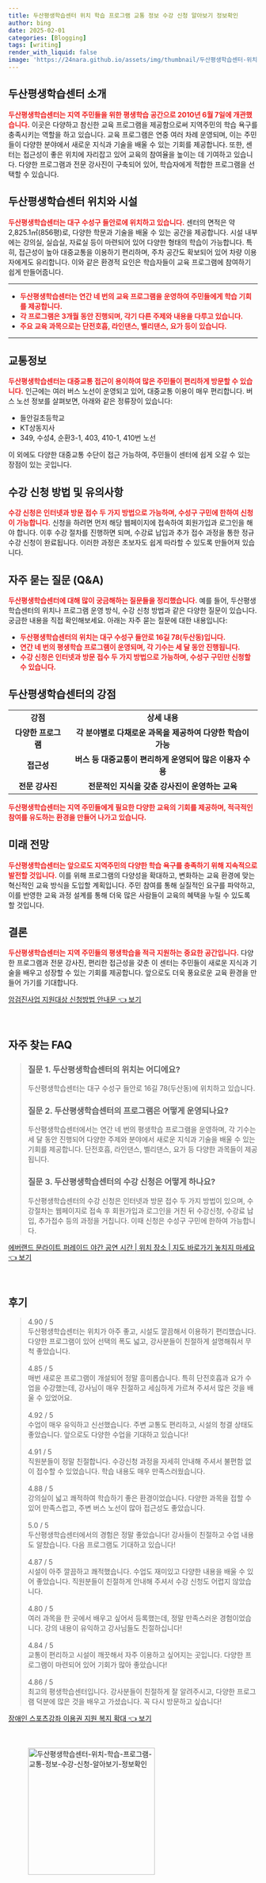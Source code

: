 ```yaml
---
title: 두산평생학습센터 위치 학습 프로그램 교통 정보 수강 신청 알아보기 정보확인
author: bing
date: 2025-02-01
categories: [Blogging]
tags: [writing]
render_with_liquid: false
image: 'https://24nara.github.io/assets/img/thumbnail/두산평생학습센터-위치-학습-프로그램-교통-정보-수강-신청-알아보기-정보확인.webp'
---
```



<h2 id='두산평생학습센터 소개'>두산평생학습센터 소개</h2>

<p><b><span style="color: #ee2323;">두산평생학습센터는 지역 주민들을 위한 평생학습 공간으로 2010년 6월 7일에 개관했습니다.</span></b> 이곳은 다양하고 참신한 교육 프로그램을 제공함으로써 지역주민의 학습 욕구를 충족시키는 역할을 하고 있습니다. 교육 프로그램은 연중 여러 차례 운영되며, 이는 주민들이 다양한 분야에서 새로운 지식과 기술을 배울 수 있는 기회를 제공합니다. 또한, 센터는 접근성이 좋은 위치에 자리잡고 있어 교육의 참여율을 높이는 데 기여하고 있습니다. 다양한 프로그램과 전문 강사진이 구축되어 있어, 학습자에게 적합한 프로그램을 선택할 수 있습니다.</p>

<h2 id='두산평생학습센터 위치와 시설'>두산평생학습센터 위치와 시설</h2>

<p><b><span style="color: #ee2323;">두산평생학습센터는 대구 수성구 들안로에 위치하고 있습니다.</span></b> 센터의 면적은 약 2,825.1㎡(856평)로, 다양한 학문과 기술을 배울 수 있는 공간을 제공합니다. 시설 내부에는 강의실, 실습실, 자료실 등이 마련되어 있어 다양한 형태의 학습이 가능합니다. 특히, 접근성이 높아 대중교통을 이용하기 편리하며, 주차 공간도 확보되어 있어 차량 이용자에게도 유리합니다. 이와 같은 환경적 요인은 학습자들이 교육 프로그램에 참여하기 쉽게 만들어줍니다.</p>

<hr />

<ul>
    <li><b><span style="color: #ee2323;">두산평생학습센터는 연간 네 번의 교육 프로그램을 운영하여 주민들에게 학습 기회를 제공합니다.</span></b></li>
    <li><b><span style="color: #ee2323;">각 프로그램은 3개월 동안 진행되며, 각기 다른 주제와 내용을 다루고 있습니다.</span></b></li>
    <li><b><span style="color: #ee2323;">주요 교육 과목으로는 단전호흡, 라인댄스, 벨리댄스, 요가 등이 있습니다.</span></b></li>
</ul>

<hr />

<h2 id='교통정보'>교통정보</h2>

<p><b><span style="color: #ee2323;">두산평생학습센터는 대중교통 접근이 용이하여 많은 주민들이 편리하게 방문할 수 있습니다.</span></b> 인근에는 여러 버스 노선이 운영되고 있어, 대중교통 이용이 매우 편리합니다. 버스 노선 정보를 살펴보면, 아래와 같은 정류장이 있습니다:</p>

<ul>
    <li>들안길초등학교</li>
    <li>KT상동지사</li>
    <li>349, 수성4, 순환3-1, 403, 410-1, 410번 노선</li>
</ul>

<p>이 외에도 다양한 대중교통 수단이 접근 가능하여, 주민들이 센터에 쉽게 오갈 수 있는 장점이 있는 곳입니다.</p>

<h2 id='수강 신청 방법 및 유의사항'>수강 신청 방법 및 유의사항</h2>

<p><b><span style="color: #ee2323;">수강 신청은 인터넷과 방문 접수 두 가지 방법으로 가능하며, 수성구 구민에 한하여 신청이 가능합니다.</span></b> 신청을 하려면 먼저 해당 웹페이지에 접속하여 회원가입과 로그인을 해야 합니다. 이후 수강 절차를 진행하면 되며, 수강료 납입과 추가 접수 과정을 통한 정규 수강 신청이 완료됩니다. 이러한 과정은 초보자도 쉽게 따라할 수 있도록 만들어져 있습니다.</p>

<h2 id='자주 묻는 질문 (Q&A)'>자주 묻는 질문 (Q&A)</h2>

<p><b><span style="color: #ee2323;">두산평생학습센터에 대해 많이 궁금해하는 질문들을 정리했습니다.</span></b> 예를 들어, 두산평생학습센터의 위치나 프로그램 운영 방식, 수강 신청 방법과 같은 다양한 질문이 있습니다. 궁금한 내용을 직접 확인해보세요. 아래는 자주 묻는 질문에 대한 내용입니다:</p>

<ul>
    <li><b><span style="color: #ee2323;">두산평생학습센터의 위치는 대구 수성구 들안로 16길 78(두산동)입니다.</span></b></li>
    <li><b><span style="color: #ee2323;">연간 네 번의 평생학습 프로그램이 운영되며, 각 기수는 세 달 동안 진행됩니다.</span></b></li>
    <li><b><span style="color: #ee2323;">수강 신청은 인터넷과 방문 접수 두 가지 방법으로 가능하며, 수성구 구민만 신청할 수 있습니다.</span></b></li>
</ul>

<h2 id='두산평생학습센터의 강점'>두산평생학습센터의 강점</h2>

<table>
    <tr>
        <td style="text-align: center; height: 17px;"><b>강점</b></td>
        <td style="text-align: center; height: 17px;"><b>상세 내용</b></td>
    </tr>
    <tr>
        <td style="text-align: center; height: 17px;"><b>다양한 프로그램</b></td>
        <td style="text-align: center; height: 17px;"><b>각 분야별로 다채로운 과목을 제공하여 다양한 학습이 가능</b></td>
    </tr>
    <tr>
        <td style="text-align: center; height: 17px;"><b>접근성</b></td>
        <td style="text-align: center; height: 17px;"><b>버스 등 대중교통이 편리하게 운영되어 많은 이용자 수용</b></td>
    </tr>
    <tr>
        <td style="text-align: center; height: 17px;"><b>전문 강사진</b></td>
        <td style="text-align: center; height: 17px;"><b>전문적인 지식을 갖춘 강사진이 운영하는 교육</b></td>
    </tr>
</table>

<p><b><span style="color: #ee2323;">두산평생학습센터는 지역 주민들에게 필요한 다양한 교육의 기회를 제공하며, 적극적인 참여를 유도하는 환경을 만들어 나가고 있습니다.</span></b></p>

<h2 id='미래 전망'>미래 전망</h2>

<p><b><span style="color: #ee2323;">두산평생학습센터는 앞으로도 지역주민의 다양한 학습 욕구를 충족하기 위해 지속적으로 발전할 것입니다.</span></b> 이를 위해 프로그램의 다양성을 확대하고, 변화하는 교육 환경에 맞는 혁신적인 교육 방식을 도입할 계획입니다. 주민 참여를 통해 실질적인 요구를 파악하고, 이를 반영한 교육 과정 설계를 통해 더욱 많은 사람들이 교육의 혜택을 누릴 수 있도록 할 것입니다.</p>

<h2 id='결론'>결론</h2>

<p><b><span style="color: #ee2323;">두산평생학습센터는 지역 주민들의 평생학습을 적극 지원하는 중요한 공간입니다.</span></b> 다양한 프로그램과 전문 강사진, 편리한 접근성을 갖춘 이 센터는 주민들이 새로운 지식과 기술을 배우고 성장할 수 있는 기회를 제공합니다. 앞으로도 더욱 풍요로운 교육 환경을 만들어 가기를 기대합니다.</p>


<p><a class="click-button" title="암검진사업 지원대상 신청방법 안내문" href="https://24nara.github.io/posts/%EC%95%94%EA%B2%80%EC%A7%84%EC%82%AC%EC%97%85-%EC%A7%80%EC%9B%90%EB%8C%80%EC%83%81-%EC%8B%A0%EC%B2%AD%EB%B0%A9%EB%B2%95-%EC%95%88%EB%82%B4%EB%AC%B8/" rel="dofollow">암검진사업 지원대상 신청방법 안내문 👈 보기</a></p><br>
<h2 id='자주_찾는_FAQ'>자주 찾는 FAQ</h2>
<div itemscope="" itemtype="https://schema.org/FAQPage"> 
<blockquote> 
<div itemscope="" itemprop="mainEntity" itemtype="https://schema.org/Question"> 
<h3 itemprop="name">질문 1. 두산평생학습센터의 위치는 어디에요?</h3> 
<div itemscope="" itemprop="acceptedAnswer" itemtype="https://schema.org/Answer"> 
<span itemprop="text"> 
<p>두산평생학습센터는 대구 수성구 들안로 16길 78(두산동)에 위치하고 있습니다.</p> 
</span> 
</div> 
</div> 
<div itemscope="" itemprop="mainEntity" itemtype="https://schema.org/Question"> 
<h3 itemprop="name">질문 2. 두산평생학습센터의 프로그램은 어떻게 운영되나요?</h3> 
<div itemscope="" itemprop="acceptedAnswer" itemtype="https://schema.org/Answer"> 
<span itemprop="text"> 
<p>두산평생학습센터에서는 연간 네 번의 평생학습 프로그램을 운영하며, 각 기수는 세 달 동안 진행되어 다양한 주제와 분야에서 새로운 지식과 기술을 배울 수 있는 기회를 제공합니다. 단전호흡, 라인댄스, 벨리댄스, 요가 등 다양한 과목들이 제공됩니다.</p> 
</span> 
</div> 
</div> 
<div itemscope="" itemprop="mainEntity" itemtype="https://schema.org/Question"> 
<h3 itemprop="name">질문 3. 두산평생학습센터의 수강 신청은 어떻게 하나요?</h3> 
<div itemscope="" itemprop="acceptedAnswer" itemtype="https://schema.org/Answer"> 
<span itemprop="text"> 
<p>두산평생학습센터의 수강 신청은 인터넷과 방문 접수 두 가지 방법이 있으며, 수강절차는 웹페이지로 접속 후 회원가입과 로그인을 거친 뒤 수강신청, 수강료 납입, 추가접수 등의 과정을 거칩니다. 이때 신청은 수성구 구민에 한하여 가능합니다.</p>
</span> 
</div> 
</div> 
</blockquote> 
</div>
<p><a class="click-button" title="에버랜드 문라이트 퍼레이드 야간 공연 시간 | 위치 장소 | 지도 바로가기 놓치지 마세요" href="https://24nara.github.io/posts/%EC%97%90%EB%B2%84%EB%9E%9C%EB%93%9C-%EB%AC%B8%EB%9D%BC%EC%9D%B4%ED%8A%B8-%ED%8D%BC%EB%A0%88%EC%9D%B4%EB%93%9C-%EC%95%BC%EA%B0%84-%EA%B3%B5%EC%97%B0-%EC%8B%9C%EA%B0%84-%EC%9C%84%EC%B9%98-%EC%9E%A5%EC%86%8C-%EC%A7%80%EB%8F%84-%EB%B0%94%EB%A1%9C%EA%B0%80%EA%B8%B0-%EB%86%93%EC%B9%98%EC%A7%80-%EB%A7%88%EC%84%B8%EC%9A%94/" rel="dofollow">에버랜드 문라이트 퍼레이드 야간 공연 시간 | 위치 장소 | 지도 바로가기 놓치지 마세요 👈 보기</a></p><br>
<h2 id='후기'>후기</h2>
<div itemscope itemtype="https://schema.org/Product">
  <blockquote>
  <div itemprop="review" itemscope itemtype="https://schema.org/Review">
      <div itemprop="reviewRating" itemscope itemtype="https://schema.org/Rating"> <span itemprop="ratingValue">4.90</span> / <span itemprop="bestRating">5</span> </div>
      <span itemprop="reviewBody">두산평생학습센터는 위치가 아주 좋고, 시설도 깔끔해서 이용하기 편리했습니다. 다양한 프로그램이 있어 선택의 폭도 넓고, 강사분들이 친절하게 설명해줘서 무척 좋았습니다.</span>
  </div>
  <br>
  <div itemprop="review" itemscope itemtype="https://schema.org/Review">
      <div itemprop="reviewRating" itemscope itemtype="https://schema.org/Rating"> <span itemprop="ratingValue">4.85</span> / <span itemprop="bestRating">5</span> </div>
      <span itemprop="reviewBody">매번 새로운 프로그램이 개설되어 정말 흥미롭습니다. 특히 단전호흡과 요가 수업을 수강했는데, 강사님이 매우 친절하고 세심하게 가르쳐 주셔서 많은 것을 배울 수 있었어요.</span>
  </div>
  <br>
  <div itemprop="review" itemscope itemtype="https://schema.org/Review">
      <div itemprop="reviewRating" itemscope itemtype="https://schema.org/Rating"> <span itemprop="ratingValue">4.92</span> / <span itemprop="bestRating">5</span> </div>
      <span itemprop="reviewBody">수업이 매우 유익하고 신선했습니다. 주변 교통도 편리하고, 시설의 청결 상태도 좋았습니다. 앞으로도 다양한 수업을 기대하고 있습니다!</span>
  </div>
  <br>
  <div itemprop="review" itemscope itemtype="https://schema.org/Review">
      <div itemprop="reviewRating" itemscope itemtype="https://schema.org/Rating"> <span itemprop="ratingValue">4.91</span> / <span itemprop="bestRating">5</span> </div>
      <span itemprop="reviewBody">직원분들이 정말 친절합니다. 수강신청 과정을 자세히 안내해 주셔서 불편함 없이 접수할 수 있었습니다. 학습 내용도 매우 만족스러웠습니다.</span>
  </div>
  <br>
  <div itemprop="review" itemscope itemtype="https://schema.org/Review">
      <div itemprop="reviewRating" itemscope itemtype="https://schema.org/Rating"> <span itemprop="ratingValue">4.88</span> / <span itemprop="bestRating">5</span> </div>
      <span itemprop="reviewBody">강의실이 넓고 쾌적하여 학습하기 좋은 환경이었습니다. 다양한 과목을 접할 수 있어 만족스럽고, 주변 버스 노선이 많아 접근성도 좋았습니다.</span>
  </div>
  <br>
  <div itemprop="review" itemscope itemtype="https://schema.org/Review">
      <div itemprop="reviewRating" itemscope itemtype="https://schema.org/Rating"> <span itemprop="ratingValue">5.0</span> / <span itemprop="bestRating">5</span> </div>
      <span itemprop="reviewBody">두산평생학습센터에서의 경험은 정말 좋았습니다! 강사들이 친절하고 수업 내용도 알찼습니다. 다음 프로그램도 기대하고 있습니다!</span>
  </div>
  <br>
  <div itemprop="review" itemscope itemtype="https://schema.org/Review">
      <div itemprop="reviewRating" itemscope itemtype="https://schema.org/Rating"> <span itemprop="ratingValue">4.87</span> / <span itemprop="bestRating">5</span> </div>
      <span itemprop="reviewBody">시설이 아주 깔끔하고 쾌적했습니다. 수업도 재미있고 다양한 내용을 배울 수 있어 좋았습니다. 직원분들이 친절하게 안내해 주셔서 수강 신청도 어렵지 않았습니다.</span>
  </div>
  <br>
  <div itemprop="review" itemscope itemtype="https://schema.org/Review">
      <div itemprop="reviewRating" itemscope itemtype="https://schema.org/Rating"> <span itemprop="ratingValue">4.80</span> / <span itemprop="bestRating">5</span> </div>
      <span itemprop="reviewBody">여러 과목을 한 곳에서 배우고 싶어서 등록했는데, 정말 만족스러운 경험이었습니다. 강의 내용이 유익하고 강사님들도 친절하십니다!</span>
  </div>
  <br>
  <div itemprop="review" itemscope itemtype="https://schema.org/Review">
      <div itemprop="reviewRating" itemscope itemtype="https://schema.org/Rating"> <span itemprop="ratingValue">4.84</span> / <span itemprop="bestRating">5</span> </div>
      <span itemprop="reviewBody">교통이 편리하고 시설이 깨끗해서 자주 이용하고 싶어지는 곳입니다. 다양한 프로그램이 마련되어 있어 기회가 많아 좋았습니다!</span>
  </div>
  <br>
  <div itemprop="review" itemscope itemtype="https://schema.org/Review">
      <div itemprop="reviewRating" itemscope itemtype="https://schema.org/Rating"> <span itemprop="ratingValue">4.86</span> / <span itemprop="bestRating">5</span> </div>
      <span itemprop="reviewBody">최고의 평생학습센터입니다. 강사분들이 친절하게 잘 알려주시고, 다양한 프로그램 덕분에 많은 것을 배우고 가셨습니다. 꼭 다시 방문하고 싶습니다!</span>
  </div>
  </blockquote>
</div>
<p><a class="click-button" title="장애인 스포츠강좌 이용권 지원 복지 확대" href="https://24nara.github.io/posts/%EC%9E%A5%EC%95%A0%EC%9D%B8-%EC%8A%A4%ED%8F%AC%EC%B8%A0%EA%B0%95%EC%A2%8C-%EC%9D%B4%EC%9A%A9%EA%B6%8C-%EC%A7%80%EC%9B%90-%EB%B3%B5%EC%A7%80-%ED%99%95%EB%8C%80/" rel="dofollow">장애인 스포츠강좌 이용권 지원 복지 확대 👈 보기</a></p><br>
<figure class="image"><img src="https://24nara.github.io/assets/img/thumbnail/두산평생학습센터-위치-학습-프로그램-교통-정보-수강-신청-알아보기-정보확인.webp" alt="두산평생학습센터-위치-학습-프로그램-교통-정보-수강-신청-알아보기-정보확인" width="256" height="256"></figure>